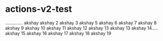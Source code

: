 # actions-v2-test
.............. akshay akshay 2 akshay 3 akshay 5 akshay 6 akshay 7 akshay 8 akshay 9 akshay 10 akshay 11 akshay 12 akshay 13 akshay 13 akshay 14..... akshay 15 akshay 16 akshay 17 akshay 18 akshay 19
